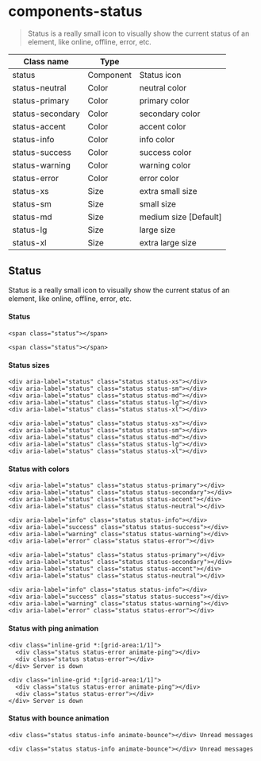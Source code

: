# components-status

> Status is a really small icon to visually show the current status of an element, like online, offline, error, etc.

| Class name       | Type      |                       |
| ---------------- | --------- | --------------------- |
| status           | Component | Status icon           |
| status-neutral   | Color     | neutral color         |
| status-primary   | Color     | primary color         |
| status-secondary | Color     | secondary color       |
| status-accent    | Color     | accent color          |
| status-info      | Color     | info color            |
| status-success   | Color     | success color         |
| status-warning   | Color     | warning color         |
| status-error     | Color     | error color           |
| status-xs        | Size      | extra small size      |
| status-sm        | Size      | small size            |
| status-md        | Size      | medium size [Default] |
| status-lg        | Size      | large size            |
| status-xl        | Size      | extra large size      |

## Status

Status is a really small icon to visually show the current status of an element, like online, offline, error, etc.

[](#status)

#### Status

    <span class="status"></span>

    <span class="status"></span>

[](#status-sizes)

#### Status sizes

    <div aria-label="status" class="status status-xs"></div>
    <div aria-label="status" class="status status-sm"></div>
    <div aria-label="status" class="status status-md"></div>
    <div aria-label="status" class="status status-lg"></div>
    <div aria-label="status" class="status status-xl"></div>

    <div aria-label="status" class="status status-xs"></div>
    <div aria-label="status" class="status status-sm"></div>
    <div aria-label="status" class="status status-md"></div>
    <div aria-label="status" class="status status-lg"></div>
    <div aria-label="status" class="status status-xl"></div>

[](#status-with-colors)

#### Status with colors

    <div aria-label="status" class="status status-primary"></div>
    <div aria-label="status" class="status status-secondary"></div>
    <div aria-label="status" class="status status-accent"></div>
    <div aria-label="status" class="status status-neutral"></div>

    <div aria-label="info" class="status status-info"></div>
    <div aria-label="success" class="status status-success"></div>
    <div aria-label="warning" class="status status-warning"></div>
    <div aria-label="error" class="status status-error"></div>

    <div aria-label="status" class="status status-primary"></div>
    <div aria-label="status" class="status status-secondary"></div>
    <div aria-label="status" class="status status-accent"></div>
    <div aria-label="status" class="status status-neutral"></div>

    <div aria-label="info" class="status status-info"></div>
    <div aria-label="success" class="status status-success"></div>
    <div aria-label="warning" class="status status-warning"></div>
    <div aria-label="error" class="status status-error"></div>

[](#status-with-ping-animation)

#### Status with ping animation

    <div class="inline-grid *:[grid-area:1/1]">
      <div class="status status-error animate-ping"></div>
      <div class="status status-error"></div>
    </div> Server is down

    <div class="inline-grid *:[grid-area:1/1]">
      <div class="status status-error animate-ping"></div>
      <div class="status status-error"></div>
    </div> Server is down

[](#status-with-bounce-animation)

#### Status with bounce animation

    <div class="status status-info animate-bounce"></div> Unread messages

    <div class="status status-info animate-bounce"></div> Unread messages
